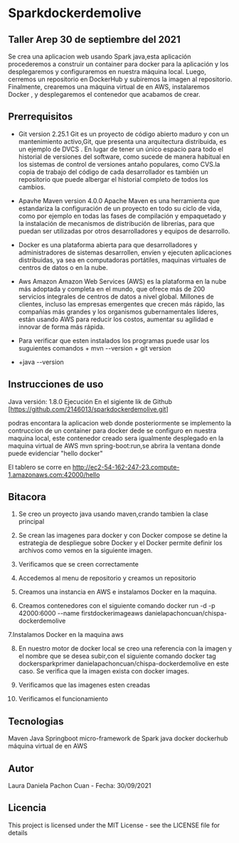 # Sparkdockerdemolive
## Taller Arep 30 de septiembre del 2021

Se crea una aplicacion web usando Spark java,esta aplicación procederemos a construir un container para docker para la
aplicación y los desplegaremos y configuraremos en nuestra máquina local. Luego, cerremos un repositorio en DockerHub
y subiremos la imagen al repositorio. Finalmente, crearemos una máquina virtual de en AWS, instalaremos Docker ,
y desplegaremos el contenedor que acabamos de crear.

## Prerrequisitos

- Git version 2.25.1
  Git es un proyecto de código abierto maduro y con un mantenimiento activo,Git, que presenta una arquitectura distribuida, 
  es un ejemplo de DVCS . En lugar de tener un único espacio para todo el historial de versiones del software, como sucede
  de manera habitual en los sistemas de control de versiones antaño populares, como CVS.la copia de trabajo del código de
  cada desarrollador es también un repositorio que puede albergar el historial completo de todos los cambios.

- Apavhe Maven version 4.0.0
  Apache Maven es una herramienta que estandariza la configuración de un proyecto en todo su ciclo de vida, como por ejemplo
  en todas las fases de compilación y empaquetado y la instalación de mecanismos de distribución de librerías, para que puedan
  ser utilizadas por otros desarrolladores y equipos de desarrollo.

- Docker
  es una plataforma abierta para que desarrolladores y administradores de sistemas desarrollen, envíen y ejecuten aplicaciones
  distribuidas, ya sea en computadoras portátiles, maquinas virtuales de centros de datos o en la nube.
- Aws Amazon
  Amazon Web Services (AWS) es la plataforma en la nube más adoptada y completa en el mundo, que ofrece más de 200 servicios
  integrales de centros de datos a nivel global. Millones de clientes, incluso las empresas emergentes que crecen más rápido,
  las compañías más grandes y los organismos gubernamentales líderes, están usando AWS para reducir los costos, aumentar su 
  agilidad e innovar de forma más rápida.

- Para verificar que esten instalados los programas puede usar los suguientes comandos + mvn --version + git version
- +java --version





## Instrucciones de uso

Java versión: 1.8.0
Ejecución
En el sigiente lik de Github [https://github.com/2146013/sparkdockerdemolive.git]

podras encontara la aplicacion web donde posteriormente se implemento la contruccion de un container para docker dede se
configuro en nuestra maquina local, este contenedor creado sera igualmente desplegado en la maquina virtual de AWS
mvn spring-boot:run,se abrira la ventana donde puede evidenciar "hello docker"

El tablero se corre en http://ec2-54-162-247-23.compute-1.amazonaws.com:42000/hello

## Bitacora 

1. Se creo un proyecto java usando maven,crando tambien la clase principal

2. Se crean las imagenes para docker y con Docker compose se detine la estrategia de despliegue sobre Docker y el Docker 
 permite definir los archivos como vemos en la siguiente imagen.

3. Verificamos que se creen correctamente

4. Accedemos  al menu de repositorio y creamos un repositorio

5. Creamos una instancia en AWS e instalamos Docker en la maquina. 

6. Creamos contenedores con el siguiente comando
   docker run -d -p 42000:6000 --name firstdockerimageaws danielapachoncuan/chispa-dockerdemolive

7.Instalamos Docker en la maquina aws

8. En nuestro motor  de docker local se creo una referencia con la imagen y el nombre que se desea subir,con el siguiente comando
   docker tag dockersparkprimer danielapachoncuan/chispa-dockerdemolive en este caso. Se verifica que la imagen exista con docker images.

9. Verificamos que las imagenes esten creadas

10. Verificamos el funcionamiento 

## Tecnologias

Maven
Java
Springboot
micro-framework de Spark java
docker
dockerhub
máquina virtual de en AWS

## Autor
Laura Daniela Pachon Cuan - Fecha: 30/09/2021

## Licencia
This project is licensed under the MIT License - see the LICENSE file for details

